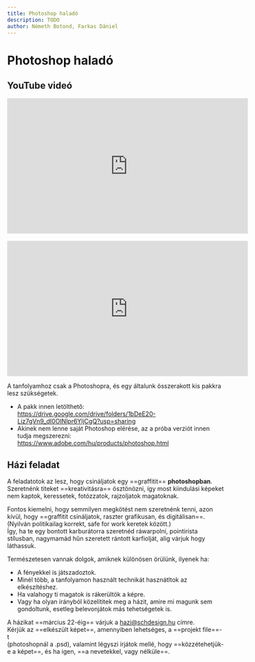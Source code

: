 ```yaml
---
title: Photoshop haladó
description: TODO
author: Németh Botond, Farkas Dániel
---
```


# Photoshop haladó

## YouTube videó

<div class="youtube-16-9">
    <iframe width="560" height="315" src="https://www.youtube-nocookie.com/embed/RqopNxSLZHk" title="YouTube video player" frameborder="0" allow="accelerometer; autoplay; clipboard-write; encrypted-media; gyroscope; picture-in-picture" allowfullscreen></iframe>
</div>

<br>

<div class="youtube-16-9">
    <iframe width="560" height="315" src="https://www.youtube-nocookie.com/embed/e_9rt7LUulQ" title="YouTube video player" frameborder="0" allow="accelerometer; autoplay; clipboard-write; encrypted-media; gyroscope; picture-in-picture" allowfullscreen></iframe>
</div>

A tanfolyamhoz csak a Photoshopra, és egy általunk összerakott kis pakkra lesz szükségetek.

- A pakk innen letölthető: https://drive.google.com/drive/folders/1bDeE20-Liz7gVn9_dI0OINlpr6YljCgQ?usp=sharing
- Akinek nem lenne saját Photoshop elérése, az a próba verziót innen tudja megszerezni: https://www.adobe.com/hu/products/photoshop.html

## Házi feladat

A feladatotok az lesz, hogy csináljatok egy ==graffitit== **photoshopban**. Szeretnénk titeket ==kreativitásra== ösztönözni, így most kiindulási képeket nem kaptok, keressetek, fotózzatok, rajzoljatok magatoknak.

Fontos kiemelni, hogy semmilyen megkötést nem szeretnénk tenni, azon kívül, hogy ==graffitit csináljatok, raszter grafikusan, és digitálisan==. (Nyilván politikailag korrekt, safe for work keretek között.)<br>
Így, ha te egy bontott karburátorra szeretnéd ráwarpolni, pointirista stílusban, nagymamád hűn szeretett rántott karfiolját, alig várjuk hogy láthassuk.

Természetesen vannak dolgok, amiknek különösen örülünk, ilyenek ha:

- A fényekkel is játszadoztok.
- Minél több, a tanfolyamon használt technikát hasznátltok az elkészítéshez.
- Ha valahogy ti magatok is rákerültök a képre.
- Vagy ha olyan irányból közelítitek meg a házit, amire mi magunk sem gondoltunk, esetleg belevonjátok más tehetségetek is.

A házikat ==március 22-éig== várjuk a hazi@schdesign.hu címre.<br>
Kérjük az ==elkészült képet==, amennyiben lehetséges, a ==projekt file==-t<br>
(photoshopnál a .psd), valamint légyszi írjátok mellé, hogy ==közzétehetjük-e a képet==, és ha igen, ==a nevetekkel, vagy nélküle==.